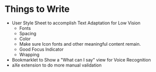 # Things to Write
* User Style Sheet to accomplish Text Adaptation for Low Vision
  * Fonts
  * Spacing
  * Color
  * Make sure Icon fonts and other meaningful content remain.
  * Good Focus Indicator
  * Wrapping
* Bookmarklet to Show a "What can I say" view for Voice Recognition
* aXe extension to do more manual validation
